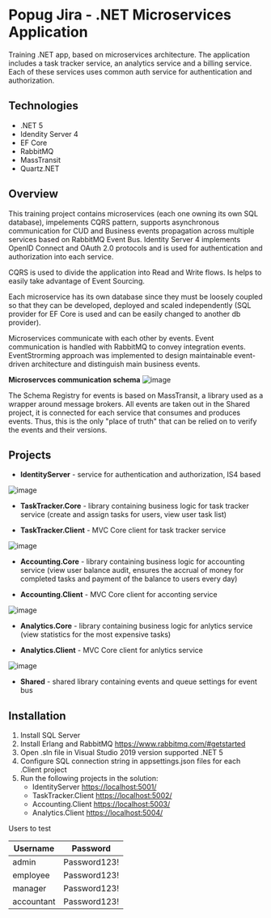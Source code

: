 # Popug Jira - .NET Microservices Application

Training .NET app, based on microservices architecture. The application includes a task tracker service, an analytics service and a billing service. Each of these services uses common auth service for authentication and authorization.

## Technologies

* .NET 5
* Idendity Server 4
* EF Core
* RabbitMQ
* MassTransit
* Quartz.NET

## Overview

This training project contains microservices (each one owning its own SQL database), impelements CQRS pattern, supports asynchronous communication for CUD and Business events propagation across multiple services based on RabbitMQ Event Bus. Identity Server 4 implements OpenID Connect and OAuth 2.0 protocols and is used for authentication and authorization into each service. 

CQRS is used to divide the application into Read and Write flows. Is helps to easily take advantage of Event Sourcing.

Each microservice has its own database since they must be loosely coupled so that they can be developed, deployed and scaled independently (SQL provider for EF Core is used and can be easily changed to another db provider). 

Microservices communicate with each other by events. Event communication is handled with RabbitMQ to convey integration events. EventStrorming approach was implemented to design maintainable event-driven architecture and distinguish main business events. 

**Microservces communication schema**
![image](https://user-images.githubusercontent.com/11731408/114268608-1d8dc180-9a2c-11eb-80b1-1c8c7bc83a18.png)


The Schema Registry for events is based on MassTransit, a library used as a wrapper around message brokers.
All events are taken out in the Shared project, it is connected for each service that consumes and produces events. Thus, this is the only "place of truth" that can be relied on to verify the events and their versions.

## Projects

* **IdentityServer** - service for authentication and authorization, IS4 based

![image](https://user-images.githubusercontent.com/11731408/113515497-10418480-959f-11eb-851c-ddf24f03d498.png)

* **TaskTracker.Core** - library containing business logic for task tracker service (create and assign tasks for users, view user task list)

* **TaskTracker.Client** - MVC Core client for task tracker service

![image](https://user-images.githubusercontent.com/11731408/113515606-b097a900-959f-11eb-9ffe-e6245100ce93.png)

* **Accounting.Core** - library containing business logic for accounting service (view user balance audit, ensures the accrual of money for completed tasks and payment of the balance to users every day)

* **Accounting.Client** - MVC Core client for acconting service

![image](https://user-images.githubusercontent.com/11731408/113515749-9611ff80-95a0-11eb-9982-ec494c5a88cb.png)

* **Analytics.Core** - library containing business logic for anlytics service (view statistics for the most expensive tasks)

* **Analytics.Client** - MVC Core client for anlytics service

![image](https://user-images.githubusercontent.com/11731408/113515837-0c166680-95a1-11eb-8882-117b9599a85f.png)

* **Shared** - shared library containing events and queue settings for event bus

## Installation

1. Install SQL Server 
2. Install Erlang and RabbitMQ <https://www.rabbitmq.com/#getstarted>
3. Open .sln file in Visual Studio 2019 version supported .NET 5
4. Configure SQL connection string in appsettings.json files for each .Client project 
5. Run the following projects in the solution:
    - IdentityServer <https://localhost:5001/>
    - TaskTracker.Client <https://localhost:5002/>
    - Accounting.Client <https://localhost:5003/>
    - Analytics.Client <https://localhost:5004/>

Users to test

| Username | Password |
| -------- | -------- |
| admin   | Password123!     |
| employee    | Password123!    |
| manager    | Password123!    |
| accountant    | Password123!    |
